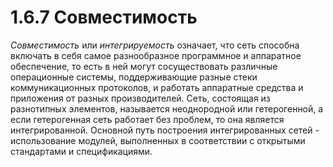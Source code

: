 ﻿# 1.6.7 Совместимость

*Совместимость* или *интегрируемость* означает, что сеть способна включать в себя самое разнообразное программное и аппаратное обеспечение, то есть в ней могут сосуществовать различные операционные системы, поддерживающие разные стеки коммуникационных протоколов, и работать аппаратные средства и приложения от разных производителей. Сеть, состоящая из разнотипных элементов, называется неоднородной или гетерогенной, а если гетерогенная сеть работает без проблем, то она является интегрированной. Основной путь построения интегрированных сетей - использование модулей, выполненных в соответствии с открытыми стандартами и спецификациями. 

